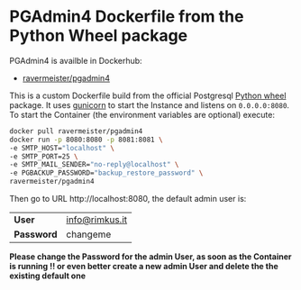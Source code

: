 # PGAdmin4 Dockerfile from the Python Wheel package
PGAdmin4 is availble in Dockerhub:
 - [ravermeister/pgadmin4](https://hub.docker.com/r/ravermeister/pgadmin4)

This is a custom Dockerfile build from the official Postgresql [Python wheel](https://www.pgadmin.org/download/pgadmin-4-python/) package.
It uses [gunicorn](https://gunicorn.org/) to start the Instance and listens on `0.0.0.0:8080`. To start the Container
(the environment variables are optional) execute:
```bash
docker pull ravermeister/pgadmin4
docker run -p 8080:8080 -p 8081:8081 \
-e SMTP_HOST="localhost" \
-e SMTP_PORT=25 \
-e SMTP_MAIL_SENDER="no-reply@localhost" \
-e PGBACKUP_PASSWORD="backup_restore_password" \
ravermeister/pgadmin4
```
Then go to URL http://localhost:8080, the default admin user is:

|   |   |
|---|---|
| __User__  | info@rimkus.it  |
| __Password__  | changeme  |

__Please change the Password for the admin User, as soon as the Container is running !! 
or even better create a new admin User and delete the the existing default one__

